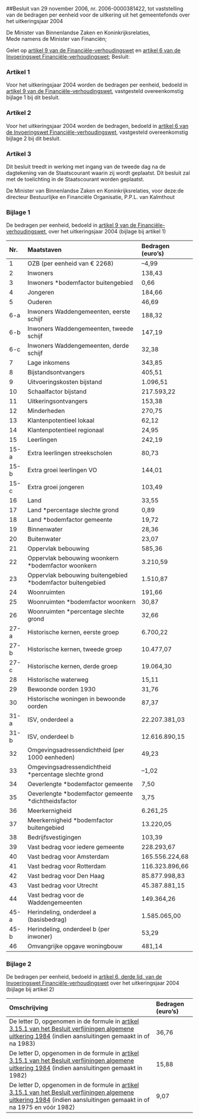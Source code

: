 <meta http-equiv='Content-Type' content='text/html; charset=utf-8' />

##Besluit van 29 november 2006, nr. 2006-0000381422, tot vaststelling van de bedragen per eenheid voor de uitkering uit het gemeentefonds over het uitkeringsjaar 2004 

De Minister van Binnenlandse Zaken en Koninkrijksrelaties,  
Mede namens de Minister van Financiën;

Gelet op [artikel 9 van de Financiële-verhoudingswet](../../../../../../../../../../../../../wet/financiële-verhoudingswet/BWBR0008290/README.md) en [artikel 6 van de Invoeringswet Financiële-verhoudingswet](../../../../../../../../../../../../../wet/invoeringswet/financiële-verhoudingswet/BWBR0008291/README.md);
Besluit:    

### Artikel  1  

Voor het uitkeringsjaar 2004 worden de bedragen per eenheid, bedoeld in [artikel 9 van de Financiële-verhoudingswet](../../../../../../../../../../../../../wet/financiële-verhoudingswet/BWBR0008290/README.md), vastgesteld overeenkomstig bijlage 1 bij dit besluit. 

### Artikel  2  

Voor het uitkeringsjaar 2004 worden de bedragen, bedoeld in [artikel 6 van de Invoeringswet Financiële-verhoudingswet](../../../../../../../../../../../../../wet/invoeringswet/financiële-verhoudingswet/BWBR0008291/README.md), vastgesteld overeenkomstig bijlage 2 bij dit besluit. 

### Artikel  3  

Dit besluit treedt in werking met ingang van de tweede dag na de dagtekening van de Staatscourant waarin zij wordt geplaatst. 
Dit besluit zal met de toelichting in de Staatscourant worden geplaatst.  

De 
Minister van Binnenlandse Zaken en Koninkrijksrelaties, voor deze:de 
directeur Bestuurlijke en Financiële Organisatie, 
P.P.L. van Kalmthout    

### Bijlage 1  

De bedragen per eenheid, bedoeld in [artikel 9 van de Financiële-verhoudingswet](../../../../../../../../../../../../../wet/financiële-verhoudingswet/BWBR0008290/README.md), over het uitkeringsjaar 2004 (bijlage bij artikel 1)  

| Nr.  | Maatstaven  | Bedragen (euro’s)  |
|:---|:---|:---|
| 1  | OZB (per eenheid van € 2268)  | –4,99  |
| 2  | Inwoners  | 138,43  |
| 3  | Inwoners *bodemfactor buitengebied  | 0,66  |
| 4  | Jongeren  | 184,66  |
| 5  | Ouderen  | 46,69  |
| 6-a  | Inwoners Waddengemeenten, eerste schijf  | 188,32  |
| 6-b  | Inwoners Waddengemeenten, tweede schijf  | 147,19  |
| 6-c  | Inwoners Waddengemeenten, derde schijf  | 32,38  |
| 7  | Lage inkomens  | 343,85  |
| 8  | Bijstandsontvangers  | 405,51  |
| 9  | Uitvoeringskosten bijstand  | 1.096,51  |
| 10  | Schaalfactor bijstand  | 217.593,22  |
| 11  | Uitkeringsontvangers  | 153,38  |
| 12  | Minderheden  | 270,75  |
| 13  | Klantenpotentieel lokaal  | 62,12  |
| 14  | Klantenpotentieel regionaal  | 24,95  |
| 15  | Leerlingen  | 242,19  |
| 15-a  | Extra leerlingen streekscholen  | 80,73  |
| 15-b  | Extra groei leerlingen VO  | 144,01  |
| 15-c  | Extra groei jongeren  | 103,49  |
| 16  | Land  | 33,55  |
| 17  | Land *percentage slechte grond  | 0,89  |
| 18  | Land *bodemfactor gemeente  | 19,72  |
| 19  | Binnenwater  | 28,36  |
| 20  | Buitenwater  | 23,07  |
| 21  | Oppervlak bebouwing  | 585,36  |
| 22  | Oppervlak bebouwing woonkern *bodemfactor woonkern  | 3.210,59  |
| 23  | Oppervlak bebouwing buitengebied *bodemfactor buitengebied  | 1.510,87  |
| 24  | Woonruimten  | 191,66  |
| 25  | Woonruimten *bodemfactor woonkern  | 30,87  |
| 26  | Woonruimten *percentage slechte grond  | 32,66  |
| 27-a  | Historische kernen, eerste groep  | 6.700,22  |
| 27-b  | Historische kernen, tweede groep  | 10.477,07  |
| 27-c  | Historische kernen, derde groep  | 19.064,30  |
| 28  | Historische waterweg  | 15,11  |
| 29  | Bewoonde oorden 1930  | 31,76  |
| 30  | Historische woningen in bewoonde oorden  | 87,37  |
| 31-a  | ISV, onderdeel a  | 22.207.381,03  |
| 31-b  | ISV, onderdeel b  | 12.616.890,15  |
| 32  | Omgevingsadressendichtheid (per 1000 eenheden)  | 49,23  |
| 33  | Omgevingsadressendichtheid *percentage slechte grond  | –1,02  |
| 34  | Oeverlengte *bodemfactor gemeente  | 7,50  |
| 35  | Oeverlengte *bodemfactor gemeente *dichtheidsfactor  | 3,75  |
| 36  | Meerkernigheid  | 6.261,25  |
| 37  | Meerkernigheid *bodemfactor buitengebied  | 13.220,05  |
| 38  | Bedrijfsvestigingen  | 103,39  |
| 39  | Vast bedrag voor iedere gemeente  | 228.293,67  |
| 40  | Vast bedrag voor Amsterdam  | 165.556.224,68  |
| 41  | Vast bedrag voor Rotterdam  | 116.323.896,66  |
| 42  | Vast bedrag voor Den Haag  | 85.877.998,83  |
| 43  | Vast bedrag voor Utrecht  | 45.387.881,15  |
| 44  | Vast bedrag voor de Waddengemeenten  | 149.364,26  |
| 45-a  | Herindeling, onderdeel a (basisbedrag)  | 1.585.065,00  |
| 45-b  | Herindeling, onderdeel b (per inwoner)  | 53,29  |
| 46  | Omvangrijke opgave woningbouw  | 481,14  |

### Bijlage 2  

De bedragen per eenheid, bedoeld in [artikel 6, derde lid, van de Invoeringswet Financiële-verhoudingswet](../../../../../../../../../../../../../wet/invoeringswet/financiële-verhoudingswet/BWBR0008291/README.md) over het uitkeringsjaar 2004 (bijlage bij artikel 2)  

| Omschrijving  | Bedragen (euro’s)  |
|:---|:---|
| De letter D, opgenomen in de formule in [artikel 3.15.1 van het Besluit verfijningen algemene uitkering 1984](../../../../../../../../../../../../../AMvB/besluit/verfijningen/algemene/uitkering/1984/BWBR0003674/README.md) (indien aansluitingen gemaakt in of na 1983)  | 36,76  |
| De letter D, opgenomen in de formule in [artikel 3.15.1 van het Besluit verfijningen algemene uitkering 1984](../../../../../../../../../../../../../AMvB/besluit/verfijningen/algemene/uitkering/1984/BWBR0003674/README.md) (indien aansluitingen gemaakt in 1982)  | 15,88  |
| De letter D, opgenomen in de formule in [artikel 3.15.1 van het Besluit verfijningen algemene uitkering 1984](../../../../../../../../../../../../../AMvB/besluit/verfijningen/algemene/uitkering/1984/BWBR0003674/README.md) (indien aansluitingen gemaakt in of na 1975 en vóór 1982)  | 9,07  |

